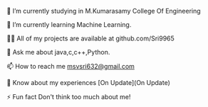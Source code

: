 🔭 I’m currently studying in M.Kumarasamy College Of Engineering

🌱 I’m currently learning Machine Learning.

👨‍💻 All of my projects are available at  github.com/Sri9965

💬 Ask me about java,c,c++,Python.

📫 How to reach me msvsri632@gmail.com

📄 Know about my experiences [On Update](On Update)

⚡ Fun fact Don't think too much about me!



